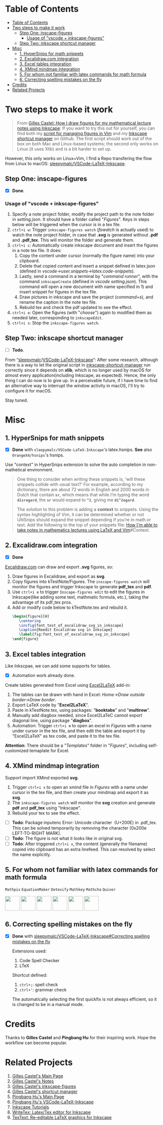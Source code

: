 Table of Contents
=================

- [Table of Contents](#table-of-contents)
- [Two steps to make it work](#two-steps-to-make-it-work)
  - [Step One: inscape-figures](#step-one-inscape-figures)
    - [Usage of "vscode + inkscape-figures"](#usage-of-vscode--inkscape-figures)
  - [Step Two: inkscape shortcut manager](#step-two-inkscape-shortcut-manager)
- [Misc](#misc)
  - [1. HyperSnips for math snippets](#1-hypersnips-for-math-snippets)
  - [2. Excalidraw.com integration](#2-excalidrawcom-integration)
  - [3. Excel tables integration](#3-excel-tables-integration)
  - [4. XMind mindmap integration](#4-xmind-mindmap-integration)
  - [5. For whom not familiar with latex commands for math formula](#5-for-whom-not-familiar-with-latex-commands-for-math-formula)
  - [6. Correcting spelling mistakes on the fly](#6-correcting-spelling-mistakes-on-the-fly)
- [Credits](#credits)
- [Related Projects](#related-projects)

# Two steps to make it work

> From [Gilles Castel: How I draw figures for my mathematical lecture notes using Inkscape](https://castel.dev/post/lecture-notes-2/):  If you want to try this out for yourself, you can find both my [script for managing figures in Vim](https://github.com/gillescastel/inkscape-figures) and my [Inkscape shortcut manager](https://github.com/gillescastel/inkscape-shortcut-manager)
> on Github. The first script should work out of the box on both Mac and Linux-based systems; the second only works on Linux (it uses Xlib) and is a bit harder to set up.

However, this only works on Linux+Vim, I find a Repo transfering the flow from Linux to macOS: [sleepymalc/VSCode-LaTeX-Inkscape](https://github.com/sleepymalc/VSCode-LaTeX-Inkscape).

## Step One: inscape-figures

- [x] **Done**.

### Usage of "vscode + inkscape-figures"

1. Specify a note project folder, modify the project path to the note folder in *setting.json*. It should have a folder called "*Figures*". Keys in steps below will be triggered when the cursor is in a tex file.
2. ```ctrl+i w```: Trigger ```inkscape-figures watch``` (*fswatch* is actually used) to watch the note project folder, in case that **.svg** is generated without **.pdf** and **.pdf_tex**. This will  monitor the folder and generate them.
3. ```ctrl+i c```: Automatically create inkscape document and insert the figures in a note tex file.
   It does:
   1) Copy the content under cursor (normally the figure name) into your clipboard.
   2) Delete that copied content and insert a snippet defined in latex.json (defined in *vscode->user.snippets->latex.code-snippets*).
   3) Lastly, send a command in a terminal by "*command runner*", with the command ```inkscapeCreate``` (defined in *vscode setting.json*). This command will open a new document with name specified in 1) and insert snippet for figures in the tex file.
   4) Draw pictures in inkscape and save the project (*command+s*), and rename the caption in the note tex file.
   5) Rebuild tex and check the pdf updated to see the effect.
4. ```ctrl+i e```: Open the figures (with "*choose*") again to modified them as needed later, corresponding to ```inkscapeEdit```.
5. ```ctrl+i s```: Stop the ``inkscape-figures watch``.

## Step Two: inkscape shortcut manager

- [ ] **Todo**.

From “[sleepymalc](https://github.com/sleepymalc)/[VSCode-LaTeX-Inkscape](https://github.com/sleepymalc/VSCode-LaTeX-Inkscape)”: After some research, although there is a way to let the original script in [inkscape-shortcut-manager](https://github.com/gillescastel/inkscape-shortcut-manager) run correctly since it depends on **xlib**, which is no longer used by macOS for almost every application(including Inkscape, as expected). Hence, the only thing I can do now is to give up. In a perceivable future, if I have time to find an alternative way to interrupt the window activity in macOS, I'll try to configure it for macOS.

Stay tuned.

# Misc
## 1. HyperSnips for math snippets

- [x] **Done** with ```sleepymalc/VSCode-LaTeX-Inkscape```'s latex.hsnips. **See** also ```OrangeX4/hsnips```'s hsnips.

Use "context" in HyperSnips extension to solve the auto completion in non-mathetical environment.

> One thing to consider when writing these snippets is, ‘will these snippets collide with usual text?’ For example, according to my dictionary, there are about 72 words in English and 2000 words in Dutch that contain  **`sr`**, which means that while I’m typing the word **`disregard`**, the **`sr`** would expand to **`^2`**, giving me **`di^2egard`**.
>
> The solution to this problem is adding a **context** to snippets. Using the syntax highlighting of Vim, it can be determined whether or not UltiSnips should expand the snippet depending if you’re in math or text. Add the following to the top of your snippets file:
> [How I&#39;m able to take notes in mathematics lectures using LaTeX and Vim](https://castel.dev/post/lecture-notes-1/#context)#Context.

## 2. Excalidraw.com integration

- [x] **Done** 

[Excalidraw.com](https://excalidraw.com) can draw and export **.svg** figures, so:

1. Draw figures in Excalidraw, and export as **svg**.
2. Copy figures into kTestNote/Figures. The ```inscape-figures watch``` will monitor the figures and trigger Inkscape to generate **pdf_tex** and **pdf**.
3. Use ```ctrl+i e``` to trigger ```Inscape-figures edit``` to edit the figures in Inkscape(like adding some text, mathmatic formula, etc.), taking the advantage of its pdf_tex pros.
4. Add or modify code below to kTestNote.tex and rebuild it.
   ```latex
   \begin{figure}[H]
      \centering
      \incfig{font_test_of_excalidraw_svg_in_inkscape}
      \caption{Reedit Excalidraw svg in Inkscape}
      \label{fig:font_test_of_excalidraw_svg_in_inkscape}
   \end{figure}
   ```

## 3. Excel tables integration

Like Inkscpae, we can add some supports for tables.

- [x] Automation work already done.

Create tables generated from Excel using [Excel2LaTeX](https://github.com/ivankokan/Excel2LaTeX) add-in:

1. The tables can be drawn with hand in Excel: *Home->Draw outside border->Draw border*.
2. Export LaTeX code by "**Excel2LaTeX**".
3. Paste in kTestNote.tex, using packages: "**booktabs**" and "**multirow**".
4. Manually add diagbox needed, since Excel2LaTeC cannot export diagonal line, using package "**diagbox**".
5. Automation: Trigger ```ctrl+i m``` to open an excel in *Figures* with a name under cursor in the tex file, and then edit the table and export it by "Excel2LaTeX" as tex code, and paste it to the tex file.

**Attention**: There should be a "*Templates*" folder in "*Figures*", including self-customized temaplate for Excel.

## 4. XMind mindmap integration

Support import XMind exported **svg**.

1. Trigger ```ctrl+i x``` to open an xmind file in *Figures* with a name under cursor in the tex file, and then create your mindmap and export it as **svg**.
2. The ```inkscape-figures watch``` will monitor the **svg** creation and generate **pdf** and **pdf_tex** using "Inkscape".
3. Rebuild your tex to see the effect.

- [ ] **Todo**: Package inputenc Error: Unicode character ‎ (U+200E) in .pdf_tex. This can be solved temporarily by removing the character (0x200e LEFT-TO-RIGHT MARK).
- [ ] **Todo**: The figure is not what it looks like in original svg.
- [ ] **Todo**: After triggered ```ctrl+i x```, the content (generally the filename) copied into clipboard has an extra linefeed. This can resolved by select the name explicitly.

## 5. For whom not familiar with latex commands for math formula

```Mathpix``` ```EquationMaker``` ```Detexify``` ```Mathkey``` ```Mathcha``` ```Quiver```

<span style="white-space: nowrap">
<img src="https://mathpix.com/images/logo/image-logo.png" width="48">
<img src="https://static.macupdate.com/products/50374/m/equation-maker-logo.png?v=1574176973" width="48">
<img src="https://encrypted-tbn0.gstatic.com/images?q=tbn:ANd9GcRt9b_RvPnFyzuoFPaycQGR46ciRmi11r1FEQ&usqp=CAU" width="48">
<img src="https://encrypted-tbn0.gstatic.com/images?q=tbn:ANd9GcSHtkytJ85bF9V6v2lTpoXoqcI8JVjlW2KLhLrHgeCEma6uKsyo_aOnNxaczNr5Zz6CPdo&usqp=CAU" width="48">
<img src="https://www.mathcha.io/image/notebook-icon.png" width="48">
<img src="https://encrypted-tbn0.gstatic.com/images?q=tbn:ANd9GcQ5rMHnsUB1YwfZkaSaac7E75_xsjqGK0BYFrLy0XHf3etrOTgGxgBbdHHU7fkoL2zIz0I&usqp=CAU" width="48">
</span>

## 6. Correcting spelling mistakes on the fly

- [x] **Done** with [sleepymalc/VSCode-LaTeX-Inkscape#Correcting spelling mistakes on the fly](https://github.com/kang-theo/VSCode-LaTeX-Inkscape#correcting-spelling-mistakes-on-the-fly)

  Extensions used:
  1. Code Spell Checker
  2. LTeX

  Shortcut defined:
  1. ```ctrl+;```: spell check
  2. ```ctrl+'```: grammar check

  The automatically selecting the first quickfix is not always efficient, so it is changed to be in a manual mode.

# Credits

Thanks to **Gilles Castel** and **Pingbang Hu** for their inspiring work. Hope the workflow can become popular.

# Related Projects
1. [Gilles Castel's Main Page](https://castel.dev/)
2. [Gilles Castel's Notes](https://castel.dev/notes)
3. [Gilles Castel's inkscape-figures](https://github.com/gillescastel/inkscape-figures)
4. [Gilles Castel's shortcut manager](https://github.com/gillescastel/inkscape-shortcut-manager)
5. [Pingbang Hu's Main Page](https://www.pbb.wtf/posts/LaTeX-Inkscape)
6. [Pingbang Hu's VSCode-LaTeX-Inkscape](https://github.com/sleepymalc/VSCode-LaTeX-Inkscape)
7. [Inkscape Tutorials](https://www.youtube.com/watch?v=eyqH0IrzYLc&list=PLxtauMB7RON_2tg-mRQTuieFUr29IOKzW)
8. [WriteTex: Latex/Tex editor for Inkscape](https://inkscape.org/da/~longqi/%E2%98%85writetex)
9. [TexText: Re-editable LaTeX graphics for Inkscape](https://textext.github.io/textext/)
